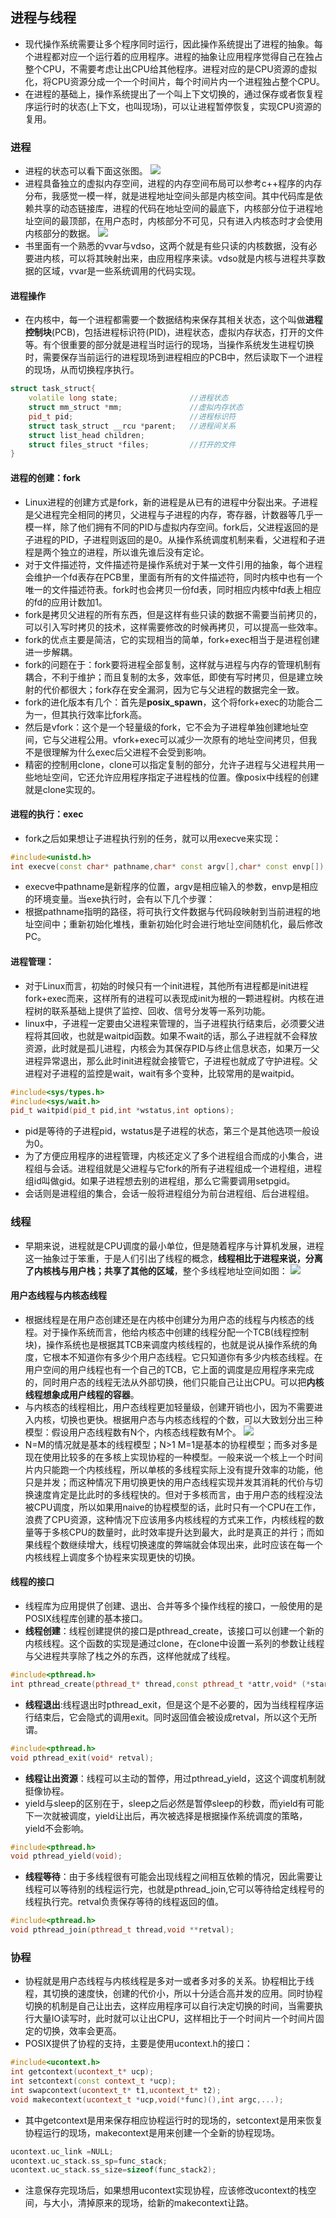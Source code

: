 ## 进程与线程
- 现代操作系统需要让多个程序同时运行，因此操作系统提出了进程的抽象。每个进程都对应一个运行着的应用程序。进程的抽象让应用程序觉得自己在独占整个CPU，不需要考虑让出CPU给其他程序。进程对应的是CPU资源的虚拟化，将CPU资源分成一个一个时间片，每个时间片内一个进程独占整个CPU。
- 在进程的基础上，操作系统提出了一个叫上下文切换的，通过保存或者恢复程序运行时的状态(上下文，也叫现场)，可以让进程暂停恢复，实现CPU资源的复用。
### 进程
- 进程的状态可以看下面这张图。
![](image/2022-02-07-20-03-13.png)
- 进程具备独立的虚拟内存空间，进程的内存空间布局可以参考c++程序的内存分布，我感觉一模一样，就是进程地址空间头部是内核空间。其中代码库是依赖共享的动态链接库，进程的代码在地址空间的最底下，内核部分位于进程地址空间的最顶部，在用户态时，内核部分不可见，只有进入内核态时才会使用内核部分的数据。
![](image/2022-02-07-20-17-10.png)
- 书里面有一个熟悉的vvar与vdso，这两个就是有些只读的内核数据，没有必要进内核，可以将其映射出来，由应用程序来读。vdso就是内核与进程共享数据的区域，vvar是一些系统调用的代码实现。
#### 进程操作
- 在内核中，每一个进程都需要一个数据结构来保存其相关状态，这个叫做**进程控制块**(PCB)，包括进程标识符(PID)，进程状态，虚拟内存状态，打开的文件等。有个很重要的部分就是进程当时运行的现场，当操作系统发生进程切换时，需要保存当前运行的进程现场到进程相应的PCB中，然后读取下一个进程的现场，从而切换程序执行。
```cpp
struct task_struct{
    volatile long state;                //进程状态
    struct mm_struct *mm;               //虚拟内存状态
    pid_t pid;                          //进程标识符
    struct task_struct __rcu *parent;   //进程间关系
    struct list_head children;
    struct files_struct *files;         //打开的文件
}
```
#### 进程的创建：fork
- Linux进程的创建方式是fork，新的进程是从已有的进程中分裂出来。子进程是父进程完全相同的拷贝，父进程与子进程的内存，寄存器，计数器等几乎一模一样，除了他们拥有不同的PID与虚拟内存空间。fork后，父进程返回的是子进程的PID，子进程则返回的是0。从操作系统调度机制来看，父进程和子进程是两个独立的进程，所以谁先谁后没有定论。
- 对于文件描述符，文件描述符是操作系统对于某一文件引用的抽象，每个进程会维护一个fd表存在PCB里，里面有所有的文件描述符，同时内核中也有一个唯一的文件描述符表。fork时也会拷贝一份fd表，同时相应内核中fd表上相应的fd的应用计数加1。
- fork是拷贝父进程的所有东西，但是这样有些只读的数据不需要当前拷贝的，可以引入写时拷贝的技术，这样需要修改的时候再拷贝，可以提高一些效率。
- fork的优点主要是简洁，它的实现相当的简单，fork+exec相当于是进程创建进一步解耦。
- fork的问题在于：fork要将进程全部复制，这样就与进程与内存的管理机制有耦合，不利于维护；而且复制的太多，效率低，即使有写时拷贝，但是建立映射的代价都很大；fork存在安全漏洞，因为它与父进程的数据完全一致。
- fork的进化版本有几个：首先是**posix_spawn**，这个将fork+exec的功能合二为一，但其执行效率比fork高。
- 然后是vfork：这个是一个轻量级的fork，它不会为子进程单独创建地址空间，它与父进程公用。vfork+exec可以减少一次原有的地址空间拷贝，但我不是很理解为什么exec后父进程不会受到影响。
- 精密的控制用clone，clone可以指定复制的部分，允许子进程与父进程共用一些地址空间，它还允许应用程序指定子进程栈的位置。像posix中线程的创建就是clone实现的。
#### 进程的执行：exec
- fork之后如果想让子进程执行别的任务，就可以用execve来实现：
```cpp
#include<unistd.h>
int execve(const char* pathname,char* const argv[],char* const envp[]);
```
- execve中pathname是新程序的位置，argv是相应输入的参数，envp是相应的环境变量。当exe执行时，会有以下几个步骤：
- 根据pathname指明的路径，将可执行文件数据与代码段映射到当前进程的地址空间中；重新初始化堆栈，重新初始化时会进行地址空间随机化，最后修改PC。
#### 进程管理：
- 对于Linux而言，初始的时候只有一个init进程，其他所有进程都是init进程fork+exec而来，这样所有的进程可以表现成init为根的一颗进程树。内核在进程树的联系基础上提供了监控、回收、信号分发等一系列功能。
- linux中，子进程一定要由父进程来管理的，当子进程执行结束后，必须要父进程将其回收，也就是waitpid函数。如果不wait的话，那么子进程就不会释放资源，此时就是孤儿进程，内核会为其保存PID与终止信息状态，如果万一父进程异常退出，那么此时init进程就会接管它，子进程也就成了守护进程。父进程对子进程的监控是wait，wait有多个变种，比较常用的是waitpid。
```cpp
#include<sys/types.h>
#include<sys/wait.h>
pid_t waitpid(pid_t pid,int *wstatus,int options);
```
- pid是等待的子进程pid，wstatus是子进程的状态，第三个是其他选项一般设为0。
- 为了方便应用程序的进程管理，内核还定义了多个进程组合而成的小集合，进程组与会话。进程组就是父进程与它fork的所有子进程组成一个进程组，进程组id叫做gid。如果子进程想去别的进程组，那么它需要调用setpgid。
- 会话则是进程组的集合，会话一般将进程组分为前台进程组、后台进程组。
### 线程
- 早期来说，进程就是CPU调度的最小单位，但是随着程序与计算机发展，进程这一抽象过于笨重，于是人们引出了线程的概念，**线程相比于进程来说，分离了内核栈与用户栈；共享了其他的区域**，整个多线程地址空间如图：
![](image/2022-02-08-15-11-53.png)
#### 用户态线程与内核态线程
- 根据线程是在用户态创建还是在内核中创建分为用户态的线程与内核态的线程。对于操作系统而言，他给内核态中创建的线程分配一个TCB(线程控制块)，操作系统也是根据其TCB来调度内核线程的，也就是说从操作系统的角度，它根本不知道你有多少个用户态线程。它只知道你有多少内核态线程。在用户空间的用户线程也有一个自己的TCB，它上面的调度是应用程序来完成的，同时用户态的线程无法从外部切换，他们只能自己让出CPU。可以把**内核线程想象成用户线程的容器**。
- 与内核态的线程相比，用户态线程更加轻量级，创建开销也小，因为不需要进入内核，切换也更快。根据用户态与内核态线程的个数，可以大致划分出三种模型：假设用户态线程数有N个，内核态线程数有M个。
![](image/QQ图片20220208152525.jpg)
- N=M的情况就是基本的线程模型；N>1 M=1是基本的协程模型；而多对多是现在使用比较多的在多核上实现协程的一种模型。一般来说一个核上一个时间片内只能跑一个内核线程，所以单核的多线程实际上没有提升效率的功能，他只是并发；而这种情况下用切换更快的用户态线程实现并发其消耗的代价与切换速度肯定是比此时的多线程快的。但对于多核而言，由于用户态的线程没法被CPU调度，所以如果用naive的协程模型的话，此时只有一个CPU在工作，浪费了CPU资源，这种情况下应该用多内核线程的方式来工作，内核线程的数量等于多核CPU的数量时，此时效率提升达到最大，此时是真正的并行；而如果线程个数继续增大，线程切换速度的弊端就会体现出来，此时应该在每一个内核线程上调度多个协程来实现更快的切换。
#### 线程的接口
- 线程库为应用提供了创建、退出、合并等多个操作线程的接口，一般使用的是POSIX线程库创建的基本接口。
- **线程创建**：线程创建提供的接口是pthread_create，该接口可以创建一个新的内核线程。这个函数的实现是通过clone，在clone中设置一系列的参数让线程与父进程共享除了栈之外的东西，这样他就成了线程。
```cpp
#include<pthread.h>
int pthread_create(pthread_t* thread,const pthread_t *attr,void* (*start_routine) (void*),void* arg);
```
- **线程退出**:线程退出时pthread_exit，但是这个是不必要的，因为当线程程序运行结束后，它会隐式的调用exit。同时返回值会被设成retval，所以这个无所谓。
```cpp
#include<pthread.h>
void pthread_exit(void* retval);
```
- **线程让出资源**：线程可以主动的暂停，用过pthread_yield，这这个调度机制就挺像协程。
- yield与sleep的区别在于，sleep之后必然是暂停sleep的秒数，而yield有可能下一次就被调度，yield让出后，再次被选择是根据操作系统调度的策略，yield不会影响。
```cpp
#include<pthread.h>
void pthread_yield(void);
```
- **线程等待**：由于多线程很有可能会出现线程之间相互依赖的情况，因此需要让线程可以等待别的线程运行完，也就是pthread_join,它可以等待给定线程号的线程执行完。retval负责保存等待的线程返回的值。
```cpp
#include<pthread.h>
void pthread_join(pthread_t thread,void **retval);
```
### 协程
- 协程就是用户态线程与内核线程是多对一或者多对多的关系。协程相比于线程，其切换的速度快，创建的代价小，所以十分适合高并发的应用。同时协程切换的机制是自己让出去，这样应用程序可以自行决定切换的时间，当需要执行大量IO读写时，此时就可以让出CPU，这样相比于一个时间片一个时间片固定的切换，效率会更高。
- POSIX提供了协程的支持，主要是使用ucontext.h的接口：
```cpp
#include<ucontext.h>
int getcontext(ucontext_t* ucp);
int setcontext(const context_t *ucp);
int swapcontext(ucontext_t* t1,ucontext_t* t2);
void makecontext(ucontext_t *ucp,void(*func)(),int argc,...);
```
- 其中getcontext是用来保存相应协程运行时的现场的，setcontext是用来恢复协程运行的现场，makecontext是用来创建一个全新的协程现场。
```cpp
ucontext.uc_link =NULL;
ucontext.uc_stack.ss_sp=func_stack;
ucontext.uc_stack.ss_size=sizeof(func_stack2);
```
- 注意保存完现场后，如果想用ucontext实现协程，应该修改ucontext的栈空间，与大小，清掉原来的现场，给新的makecontext让路。